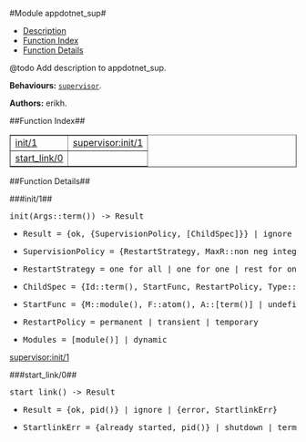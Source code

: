 

#Module appdotnet_sup#
* [Description](#description)
* [Function Index](#index)
* [Function Details](#functions)


@todo Add description to appdotnet_sup.

__Behaviours:__ [`supervisor`](supervisor.md).

__Authors:__ erikh.<a name="index"></a>

##Function Index##


<table width="100%" border="1" cellspacing="0" cellpadding="2" summary="function index"><tr><td valign="top"><a href="#init-1">init/1</a></td><td><a href="http://www.erlang.org/doc/man/supervisor.html#Module:init-1">supervisor:init/1</a></td></tr><tr><td valign="top"><a href="#start_link-0">start_link/0</a></td><td></td></tr></table>


<a name="functions"></a>

##Function Details##

<a name="init-1"></a>

###init/1##


<pre>init(Args::term()) -&gt; Result</pre>
<ul class="definitions"><li><pre>Result = {ok, {SupervisionPolicy, [ChildSpec]}} | ignore</pre></li><li><pre>SupervisionPolicy = {RestartStrategy, MaxR::non_neg_integer(), MaxT::pos_integer()}</pre></li><li><pre>RestartStrategy = one_for_all | one_for_one | rest_for_one | simple_one_for_one</pre></li><li><pre>ChildSpec = {Id::term(), StartFunc, RestartPolicy, Type::worker | supervisor, Modules}</pre></li><li><pre>StartFunc = {M::module(), F::atom(), A::[term()] | undefined}</pre></li><li><pre>RestartPolicy = permanent | transient | temporary</pre></li><li><pre>Modules = [module()] | dynamic</pre></li></ul>

[supervisor:init/1](http://www.erlang.org/doc/man/supervisor.html#Module:init-1)<a name="start_link-0"></a>

###start_link/0##


<pre>start_link() -&gt; Result</pre>
<ul class="definitions"><li><pre>Result = {ok, pid()} | ignore | {error, StartlinkErr}</pre></li><li><pre>StartlinkErr = {already_started, pid()} | shutdown | term()</pre></li></ul>

